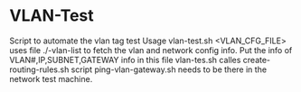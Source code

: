 # VLAN-Test
Script to automate the vlan tag test
Usage vlan-test.sh <test-vm-name> <VLAN_CFG_FILE> <server-name>
uses file ./<site-name>-vlan-list to fetch the vlan and network config info. Put the info of VLAN#,IP,SUBNET,GATEWAY info in this file
vlan-tes.sh calles create-routing-rules.sh script
ping-vlan-gateway.sh needs to be there  in the network test machine.
